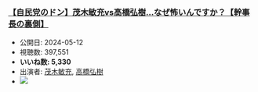 ### [【自民党のドン】茂木敏充vs高橋弘樹…なぜ怖いんですか？【幹事長の裏側】](https://www.youtube.com/watch?v=eIROT80npek)
-   公開日: 2024-05-12
-   視聴数: 397,551
-   **いいね数: 5,330**
-   出演者: [茂木敏充](/rehacq_fan/people/茂木敏充 "wikilink"), [高橋弘樹](/rehacq_fan/people/高橋弘樹 "wikilink")
- [![](https://img.youtube.com/vi/eIROT80npek/hqdefault.jpg)](https://www.youtube.com/watch?v=eIROT80npek)

